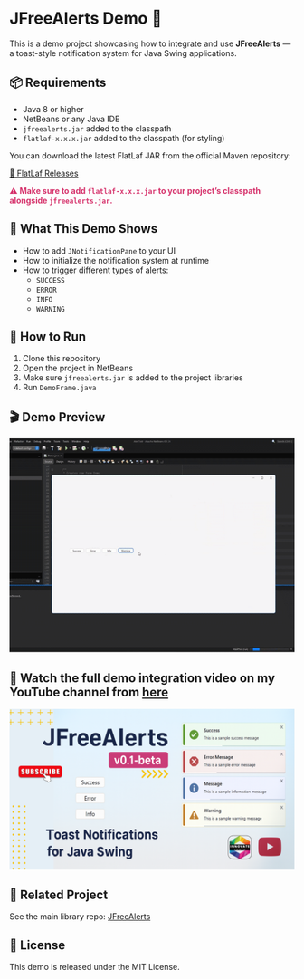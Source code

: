 <h1>JFreeAlerts Demo 🚀</h1>

<p>This is a demo project showcasing how to integrate and use <strong>JFreeAlerts</strong> — a toast-style notification system for Java Swing applications.</p>

<h2>📦 Requirements</h2>
<ul>
  <li>Java 8 or higher</li>
  <li>NetBeans or any Java IDE</li>
  <li><code>jfreealerts.jar</code> added to the classpath</li>
  <li><code>flatlaf-x.x.x.jar</code> added to the classpath (for styling)</li>
</ul>
<p>You can download the latest FlatLaf JAR from the official Maven repository:</p>
<p><a href="https://mvnrepository.com/artifact/com.formdev/flatlaf/3.6.1" target="_blank">🔗 FlatLaf Releases</a></p>
<p><strong style="color:#d6336c;">⚠️ Make sure to add <code>flatlaf-x.x.x.jar</code> to your project’s classpath alongside <code>jfreealerts.jar</code>.</strong></p>


<h2>🧪 What This Demo Shows</h2>
<ul>
  <li>How to add <code>JNotificationPane</code> to your UI</li>
  <li>How to initialize the notification system at runtime</li>
  <li>How to trigger different types of alerts:
    <ul>
      <li><code>SUCCESS</code></li>
      <li><code>ERROR</code></li>
      <li><code>INFO</code></li>
      <li><code>WARNING</code></li>
    </ul>
  </li>
</ul>

<h2>🚀 How to Run</h2>
<ol>
  <li>Clone this repository</li>
  <li>Open the project in NetBeans</li>
  <li>Make sure <code>jfreealerts.jar</code> is added to the project libraries</li>
  <li>Run <code>DemoFrame.java</code></li>
</ol>

<h2>🎬 Demo Preview</h2>
<p><img src="assets/demo.gif" alt="JFreeAlerts Demo" width="600"></p>
<h2>🎥 Watch the full demo integration video on my YouTube channel from <a href="https://youtu.be/-ysjI-ckTyE">here</a></h2>
<a href="https://www.youtube.com/watch?v=-ysjI-ckTyE">
  <p><img src="assets/demo-banner.png" alt="JFreeAlerts Demo" width="600"></p>
</a>

<h2>🔗 Related Project</h2>
<p>See the main library repo: <a href="https://github.com/ntsachira/j-free-alerts">JFreeAlerts</a></p>

<h2>📄 License</h2>
<p>This demo is released under the MIT License.</p>
